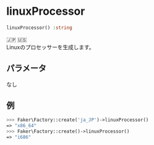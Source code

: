 # linuxProcessor
```php
linuxProcessor() :string
```
:jp: :us:  
Linuxのプロセッサーを生成します。

## パラメータ
なし

## 例
```php
>>> Faker\Factory::create('ja_JP')->linuxProcessor()
=> "x86_64"
>>> Faker\Factory::create()->linuxProcessor()
=> "i686"
```
